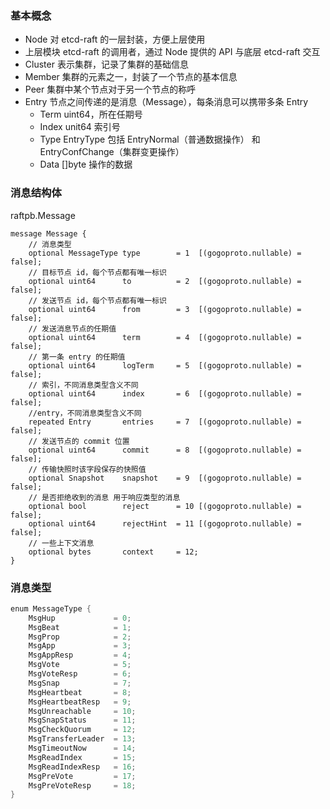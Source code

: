 ### 基本概念
* Node 对 etcd-raft 的一层封装，方便上层使用
* 上层模块 etcd-raft 的调用者，通过 Node 提供的 API 与底层 etcd-raft 交互
* Cluster 表示集群，记录了集群的基础信息
* Member 集群的元素之一，封装了一个节点的基本信息
* Peer 集群中某个节点对于另一个节点的称呼
* Entry 节点之间传递的是消息（Message），每条消息可以携带多条 Entry
    * Term uint64，所在任期号
    * Index unit64 索引号
    * Type EntryType 包括 EntryNormal（普通数据操作） 和 EntryConfChange（集群变更操作）
    * Data []byte 操作的数据



### 消息结构体
raftpb.Message
```
message Message {
    // 消息类型
	optional MessageType type        = 1  [(gogoproto.nullable) = false];
    // 目标节点 id，每个节点都有唯一标识
	optional uint64      to          = 2  [(gogoproto.nullable) = false];
    // 发送节点 id，每个节点都有唯一标识
	optional uint64      from        = 3  [(gogoproto.nullable) = false];
    // 发送消息节点的任期值
	optional uint64      term        = 4  [(gogoproto.nullable) = false];
    // 第一条 entry 的任期值
	optional uint64      logTerm     = 5  [(gogoproto.nullable) = false];
    // 索引，不同消息类型含义不同
	optional uint64      index       = 6  [(gogoproto.nullable) = false];
    //entry，不同消息类型含义不同
	repeated Entry       entries     = 7  [(gogoproto.nullable) = false];
    // 发送节点的 commit 位置
	optional uint64      commit      = 8  [(gogoproto.nullable) = false];
    // 传输快照时该字段保存的快照值 
	optional Snapshot    snapshot    = 9  [(gogoproto.nullable) = false];
    // 是否拒绝收到的消息 用于响应类型的消息
	optional bool        reject      = 10 [(gogoproto.nullable) = false];
	optional uint64      rejectHint  = 11 [(gogoproto.nullable) = false];
    // 一些上下文消息
	optional bytes       context     = 12;
}
```

### 消息类型
```go
enum MessageType {
	MsgHup             = 0;
	MsgBeat            = 1;
	MsgProp            = 2;
	MsgApp             = 3;
	MsgAppResp         = 4;
	MsgVote            = 5;
	MsgVoteResp        = 6;
	MsgSnap            = 7;
	MsgHeartbeat       = 8;
	MsgHeartbeatResp   = 9;
	MsgUnreachable     = 10;
	MsgSnapStatus      = 11;
	MsgCheckQuorum     = 12;
	MsgTransferLeader  = 13;
	MsgTimeoutNow      = 14;
	MsgReadIndex       = 15;
	MsgReadIndexResp   = 16;
	MsgPreVote         = 17;
	MsgPreVoteResp     = 18;
}
```